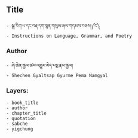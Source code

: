 ## Title
	- སྒྲ་རིག་པ་དང་བརྡ་དག་སྙན་གསུམ་ཞལ་གདམས་བཅས།༼ང༽
	- Instructions on Language, Grammar, and Poetry

### Author
	- ཞེ་ཆེན་རྒྱལ་ཚབ་འགྱུར་མེད་པདྨ་རྣམ་རྒྱལ།
	- Shechen Gyaltsap Gyurme Pema Namgyal

### Layers:
	- book_title
	- author
	- chapter_title
	- quotation
	- sabche
	- yigchung
